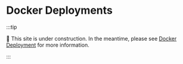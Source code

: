 # Docker Deployments

:::tip

🚧 This site is under construction. In the meantime, please see
[Docker Deployment](https://edfi.atlassian.net/wiki/spaces/EDFITOOLS/pages/24120025/Docker+Deployment)
for more information.

:::
